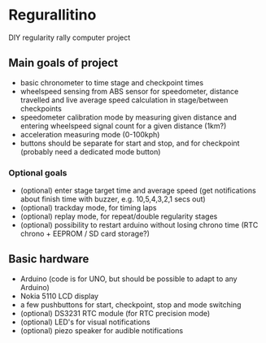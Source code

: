 # Regurallitino
DIY regularity rally computer project
## Main goals of project
- basic chronometer to time stage and checkpoint times
- wheelspeed sensing from ABS sensor for speedometer, distance travelled and live average speed calculation in stage/between checkpoints
- speedometer calibration mode by measuring given distance and entering wheelspeed signal count for a given distance (1km?)
- acceleration measuring mode (0-100kph)
- buttons should be separate for start and stop, and for checkpoint (probably need a dedicated mode button)
### Optional goals
- (optional) enter stage target time and average speed (get notifications about finish time with buzzer, e.g. 10,5,4,3,2,1 secs out)
- (optional) trackday mode, for timing laps
- (optional) replay mode, for repeat/double regularity stages
- (optional) possibility to restart arduino without losing chrono time (RTC chrono + EEPROM / SD card storage?)

## Basic hardware
- Arduino (code is for UNO, but should be possible to adapt to any Arduino)
- Nokia 5110 LCD display
- a few pushbuttons for start, checkpoint, stop and mode switching
- (optional) DS3231 RTC module (for RTC precision mode)
- (optional) LED's for visual notifications
- (optional) piezo speaker for audible notifications
